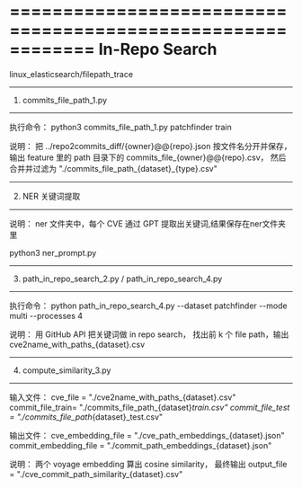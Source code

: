 ============================================================
                       In-Repo Search
============================================================
linux_elasticsearch/filepath_trace

------------------------------------------------------------
1. commits_file_path_1.py
------------------------------------------------------------
执行命令：
  python3 commits_file_path_1.py patchfinder train

说明：
  把 ../repo2commits_diff/{owner}@@{repo}.json 按文件名分开并保存，
  输出 feature 里的 path 目录下的 commits_file_{owner}@@{repo}.csv，
  然后合并并过滤为 "./commits_file_path_{dataset}_{type}.csv"

------------------------------------------------------------
2. NER 关键词提取
------------------------------------------------------------
说明：
  ner 文件夹中，每个 CVE 通过 GPT 提取出关键词,结果保存在ner文件夹里

python3 ner_prompt.py

------------------------------------------------------------
3. path_in_repo_search_2.py / path_in_repo_search_4.py
------------------------------------------------------------
执行命令：
  python path_in_repo_search_4.py --dataset patchfinder --mode multi --processes 4

说明：
  用 GitHub API 把关键词做 in repo search，
  找出前 k 个 file path，输出 cve2name_with_paths_{dataset}.csv

------------------------------------------------------------
4. compute_similarity_3.py
------------------------------------------------------------
输入文件：
  cve_file         = "./cve2name_with_paths_{dataset}.csv"
  commit_file_train= "./commits_file_path_{dataset}_train.csv"
  commit_file_test = "./commits_file_path_{dataset}_test.csv"

输出文件：
  cve_embedding_file    = "./cve_path_embeddings_{dataset}.json"
  commit_embedding_file = "./commit_path_embeddings_{dataset}.json"
  
说明：
  两个 voyage embedding 算出 cosine similarity，
  最终输出 output_file = "./cve_commit_path_similarity_{dataset}.csv"
